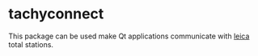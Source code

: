 # tachyconnect

This package can be used make Qt applications communicate with [leica](https://leica-geosystems.com/) total stations.